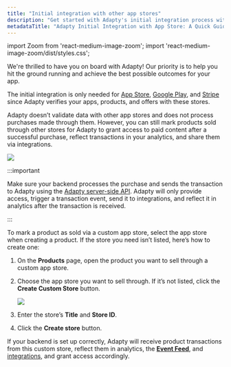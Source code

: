```yaml
---
title: "Initial integration with other app stores"
description: "Get started with Adapty's initial integration process with any app store"
metadataTitle: "Adapty Initial Integration with App Store: A Quick Guide"
---
```

import Zoom from 'react-medium-image-zoom';
import 'react-medium-image-zoom/dist/styles.css';

We're thrilled to have you on board with Adapty! Our priority is to help you hit the ground running and achieve the best possible outcomes for your app.

The initial integration is only needed for [App Store](initial_ios), [Google Play](initial-android), and [Stripe](stripe) since Adapty verifies your apps, products, and offers with these stores. 

Adapty doesn’t validate data with other app stores and does not process purchases made through them. However, you can still mark products sold through other stores for Adapty to grant access to paid content after a successful purchase, reflect transactions in your analytics, and share them via integrations.

<Zoom>
  <img src={require('./img/Adapty-Communication-Scheme.webp').default}
  style={{
    border: '1px solid #727272', /* border width and color */
    width: '700px', /* image width */
    display: 'block', /* for alignment */
    margin: '0 auto' /* center alignment */
  }}
/>
</Zoom>

<p> </p>

:::important

Make sure your backend processes the purchase and sends the transaction to Adapty using the [Adapty server-side API](getting-started-with-server-side-api). Adapty will only provide access, trigger a transaction event, send it to integrations, and reflect it in analytics after the transaction is received.

:::

To mark a product as sold via a custom app store, select the app store when creating a product. If the store you need isn’t listed, here’s how to create one:

1. On the **Products** page, open the product you want to sell through a custom app store.

2. Choose the app store you want to sell through. If it’s not listed, click the **Create Custom Store** button.

   <Zoom>
     <img src={require('./img/create_custom-appstore.webp').default}
     style={{
       border: '1px solid #727272', /* border width and color */
       width: '700px', /* image width */
       display: 'block', /* for alignment */
       margin: '0 auto' /* center alignment */
     }}
   />
   </Zoom>

3. Enter the store’s **Title** and **Store ID**.
4. Click the **Create store** button.

If your backend is set up correctly, Adapty will receive product transactions from this custom store, reflect them in analytics, the [**Event Feed**](event-feed), and [integrations](https://app.adapty.io/integrations), and grant access accordingly.